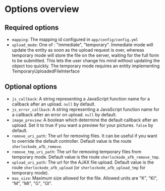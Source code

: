 Options overview
================

## Required options

* `mapping`: The mapping id configured in `app/config/config.yml`
* `upload_mode`: One of : "immediate", "temporary". Immediate mode will update the entity as soon as the upload request
  is over, whereas temporary mode will store the file on the server, waiting for the full form to be submitted.
  This lets the user change his mind without updating the object too quickly. The temporary mode requires an entity
  implementing TemporaryUploadedFileInterface

## Optional options

* `js_callback`: A string representing a JavaScript function name for a callback after an upload. `null` by default.
* `js_error_callback`: A string representing a JavaScript function name for a callback after an error on upload. `null` by default.
* `image_preview`: A boolean which determine the default callback after an upload. Set it to true if you want a preview for your pictures. `false` by default.
* `remove_uri_path`: The url for removing files. It can be useful if you want to override the default controller.
  Default value is the route `sherlockode_afb_remove`.
* `remove_tmp_uri_path`: The url for removing temporary files from temporary mode. Default value is the route `sherlockode_afb_remove_tmp`.
* `upload_uri_path`: The url for the AJAX file upload.
  Default value is the route `sherlockode_afb_upload` (or `sherlockode_afb_upload_tmp` for temporary mode).
* `max_size`: Maximum size allowed for the file. Allowed units are "K", "KI", "M", "MI", "G", "GI".
